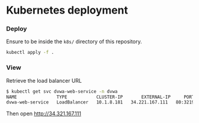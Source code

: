 # Kubernetes deployment


### Deploy

Ensure to be inside the `k8s/` directory of this repository.

```bash
kubectl apply -f .
```


### View

Retrieve the load balancer URL
```bash
$ kubectl get svc dvwa-web-service -n dvwa
NAME               TYPE           CLUSTER-IP       EXTERNAL-IP     PORT(S)          AGE
dvwa-web-service   LoadBalancer   10.1.8.181   34.221.167.111   80:32198/TCP   4h32m
```
Then open http://34.321.167.111 
